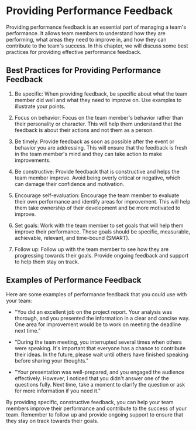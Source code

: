 Providing Performance Feedback
=====================================================================

Providing performance feedback is an essential part of managing a team's performance. It allows team members to understand how they are performing, what areas they need to improve in, and how they can contribute to the team's success. In this chapter, we will discuss some best practices for providing effective performance feedback.

Best Practices for Providing Performance Feedback
-------------------------------------------------

1. Be specific: When providing feedback, be specific about what the team member did well and what they need to improve on. Use examples to illustrate your points.

2. Focus on behavior: Focus on the team member's behavior rather than their personality or character. This will help them understand that the feedback is about their actions and not them as a person.

3. Be timely: Provide feedback as soon as possible after the event or behavior you are addressing. This will ensure that the feedback is fresh in the team member's mind and they can take action to make improvements.

4. Be constructive: Provide feedback that is constructive and helps the team member improve. Avoid being overly critical or negative, which can damage their confidence and motivation.

5. Encourage self-evaluation: Encourage the team member to evaluate their own performance and identify areas for improvement. This will help them take ownership of their development and be more motivated to improve.

6. Set goals: Work with the team member to set goals that will help them improve their performance. These goals should be specific, measurable, achievable, relevant, and time-bound (SMART).

7. Follow up: Follow up with the team member to see how they are progressing towards their goals. Provide ongoing feedback and support to help them stay on track.

Examples of Performance Feedback
--------------------------------

Here are some examples of performance feedback that you could use with your team:

* "You did an excellent job on the project report. Your analysis was thorough, and you presented the information in a clear and concise way. One area for improvement would be to work on meeting the deadline next time."

* "During the team meeting, you interrupted several times when others were speaking. It's important that everyone has a chance to contribute their ideas. In the future, please wait until others have finished speaking before sharing your thoughts."

* "Your presentation was well-prepared, and you engaged the audience effectively. However, I noticed that you didn't answer one of the questions fully. Next time, take a moment to clarify the question or ask for more information if you need it."

By providing specific, constructive feedback, you can help your team members improve their performance and contribute to the success of your team. Remember to follow up and provide ongoing support to ensure that they stay on track towards their goals.
